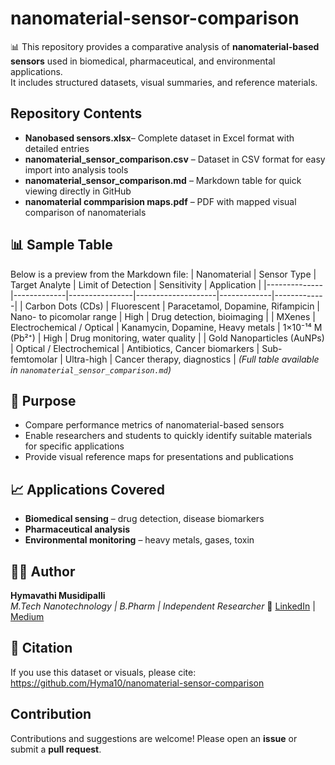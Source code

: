 # nanomaterial-sensor-comparison
📊 This repository provides a comparative analysis of **nanomaterial-based sensors** used in biomedical, pharmaceutical, and environmental applications.  
It includes structured datasets, visual summaries, and reference materials.
##  Repository Contents
- **Nanobased sensors.xlsx**– Complete dataset in Excel format with detailed entries 
- **nanomaterial_sensor_comparison.csv** – Dataset in CSV format for easy import into analysis tools
- **nanomaterial_sensor_comparison.md** – Markdown table for quick viewing directly in GitHub
- **nanomaterial commparision maps.pdf** – PDF with mapped visual comparison of nanomaterials
## 📊 Sample Table
Below is a preview from the Markdown file:
| Nanomaterial | Sensor Type | Target Analyte | Limit of Detection | Sensitivity | Application |
|--------------|-------------|----------------|--------------------|-------------|-------------|
| Carbon Dots (CDs) | Fluorescent | Paracetamol, Dopamine, Rifampicin | Nano- to picomolar range | High | Drug detection, bioimaging |
| MXenes | Electrochemical / Optical | Kanamycin, Dopamine, Heavy metals | 1×10⁻¹⁴ M (Pb²⁺) | High | Drug monitoring, water quality |
| Gold Nanoparticles (AuNPs) | Optical / Electrochemical | Antibiotics, Cancer biomarkers | Sub-femtomolar | Ultra-high | Cancer therapy, diagnostics |
*(Full table available in `nanomaterial_sensor_comparison.md`)*
## 📌 Purpose
- Compare performance metrics of nanomaterial-based sensors
- Enable researchers and students to quickly identify suitable materials for specific applications
- Provide visual reference maps for presentations and publications
## 📈 Applications Covered
- **Biomedical sensing** – drug detection, disease biomarkers
- **Pharmaceutical analysis**
- **Environmental monitoring** – heavy metals, gases, toxin
## 🧑‍💻 Author
**Hymavathi Musidipalli**  
*M.Tech Nanotechnology | B.Pharm | Independent Researcher*
🔗 [LinkedIn](https://www.linkedin.com/in/musidipallihymavathi/) | [Medium](https://medium.com/@hymavathimusidipalli)
## 📜 Citation
If you use this dataset or visuals, please cite:
https://github.com/Hyma10/nanomaterial-sensor-comparison
## Contribution
Contributions and suggestions are welcome! Please open an **issue** or submit a **pull request**.

